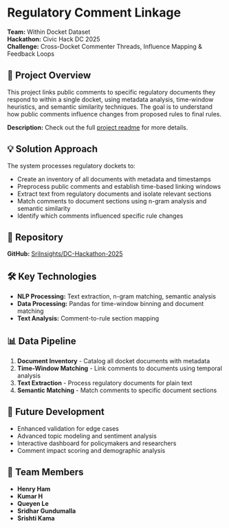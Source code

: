 # Regulatory Comment Linkage

**Team:** Within Docket Dataset  
**Hackathon:** Civic Hack DC 2025  
**Challenge:** Cross-Docket Commenter Threads, Influence Mapping & Feedback Loops

## 🎯 Project Overview

This project links public comments to specific regulatory documents they respond to within a single docket, using metadata analysis, time-window heuristics, and semantic similarity techniques. The goal is to understand how public comments influence changes from proposed rules to final rules.

**Description:**
Check out the full [project readme](./upstream/README.md) for more details.

## 💡 Solution Approach

The system processes regulatory dockets to:

- Create an inventory of all documents with metadata and timestamps
- Preprocess public comments and establish time-based linking windows
- Extract text from regulatory documents and isolate relevant sections
- Match comments to document sections using n-gram analysis and semantic similarity
- Identify which comments influenced specific rule changes

## 🚀 Repository

**GitHub:** [SriInsights/DC-Hackathon-2025](https://github.com/SriInsights/DC-Hackathon-2025)

## 🛠️ Key Technologies

- **NLP Processing:** Text extraction, n-gram matching, semantic analysis
- **Data Processing:** Pandas for time-window binning and document matching
- **Text Analysis:** Comment-to-rule section mapping

## 📊 Data Pipeline

1. **Document Inventory** - Catalog all docket documents with metadata
2. **Time-Window Matching** - Link comments to documents using temporal analysis
3. **Text Extraction** - Process regulatory documents for plain text
4. **Semantic Matching** - Match comments to specific document sections

## 🔮 Future Development

- Enhanced validation for edge cases
- Advanced topic modeling and sentiment analysis
- Interactive dashboard for policymakers and researchers
- Comment impact scoring and demographic analysis

## 🤝 Team Members

- **Henry Ham**
- **Kumar H**
- **Queyen Le**
- **Sridhar Gundumalla**
- **Srishti Kama**
